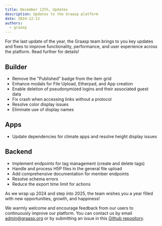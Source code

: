 ```yaml
---
title: December 12th, Updates
description: Updates to the Graasp platform
date: 2024-12-12
authors:
  - graasp
---
```


For the last update of the year, the Graasp team brings to you key updates and fixes to improve functionality, performance, and user experience across the platform. Read further for details!

<!-- Everything below this will not be shown in the post overview -->
<!-- truncate -->

## Builder

- Remove the "Published" badge from the item grid
- Enhance modals for File Upload, Etherpad, and App creation
- Enable deletion of pseudonymized logins and their associated guest data
- Fix crash when accessing links without a protocol
- Resolve color display issues
- Eliminate use of display names

## Apps

- Update dependencies for climate apps and resolve height display issues

## Backend

- Implement endpoints for tag management (create and delete tags)
- Handle and process H5P files in the general file upload
- Add comprehensive documentation for member endpoints
- Resolve schema errors
- Reduce the export time limit for actions

As we wrap up 2024 and step into 2025, the team wishes you a year filled with new opportunities, growth, and happiness!

<!-- Generic message -->

We warmly welcome and encourage feedback from our users to continuously improve our platform. You can contact us by email [admin@graasp.org](mailto:admin@graasp.org) or by submitting an issue in this [Github repository](https://github.com/graasp/graasp-feedback).
